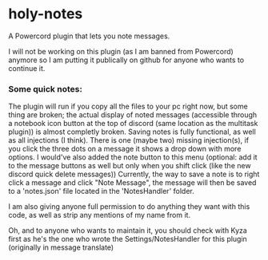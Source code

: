 # holy-notes
 A Powercord plugin that lets you note messages.

I will not be working on this plugin (as I am banned from Powercord) anymore so I am putting it publically on github for anyone who wants to continue it. 

### Some quick notes:
The plugin will run if you copy all the files to your pc right now, but some thing are broken; the actual display of noted messages (accessible through a notebook icon button at the top of discord (same location as the multitask plugin)) is almost completly broken. Saving notes is fully functional, as well as all injections (I think). There is one (maybe two) missing injection(s), if you click the three dots on a message it shows a drop down with more options. I would've also added the note button to this menu (optional: add it to the message buttons as well but only when you shift click (like the new discord quick delete messages)) Currently, the way to save a note is to right click a message and click "Note Message", the message will then be saved to a 'notes.json' file located in the 'NotesHandler' folder.

I am also giving anyone full permission to do anything they want with this code, as well as strip any mentions of my name from it.

Oh, and to anyone who wants to maintain it, you should check with Kyza first as he's the one who wrote the Settings/NotesHandler for this plugin (originally in message translate)